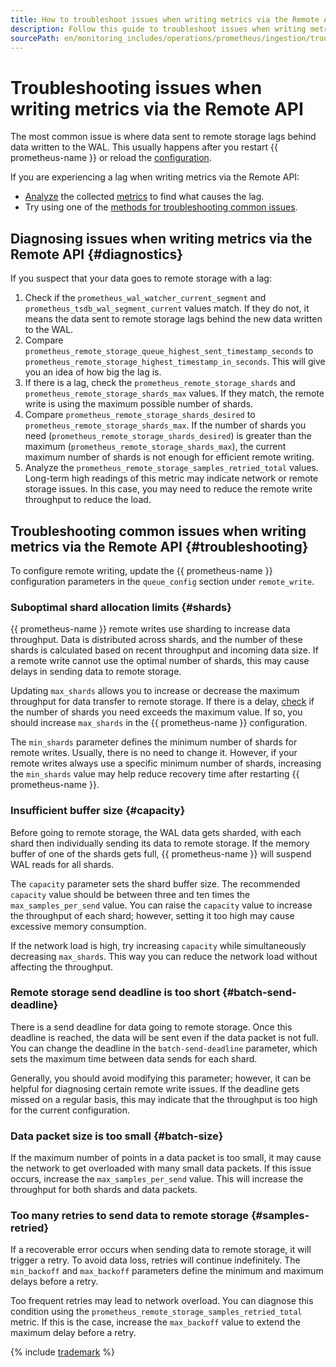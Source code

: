 ```yaml
---
title: How to troubleshoot issues when writing metrics via the Remote API
description: Follow this guide to troubleshoot issues when writing metrics via the Remote API.
sourcePath: en/monitoring_includes/operations/prometheus/ingestion/troubleshooting.md
---
```


# Troubleshooting issues when writing metrics via the Remote API

The most common issue is where data sent to remote storage lags behind data written to the WAL. This usually happens after you restart {{ prometheus-name }} or reload the [configuration](https://prometheus.io/docs/prometheus/latest/configuration/configuration/#remote_write).

If you are experiencing a lag when writing metrics via the Remote API:

* [Analyze](#diagnostics) the collected [metrics](./remote-write.md#metrics) to find what causes the lag.
* Try using one of the [methods for troubleshooting common issues](#troubleshooting).

## Diagnosing issues when writing metrics via the Remote API {#diagnostics}

If you suspect that your data goes to remote storage with a lag:

1. Check if the `prometheus_wal_watcher_current_segment` and `prometheus_tsdb_wal_segment_current` values match. If they do not, it means the data sent to remote storage lags behind the new data written to the WAL.
1. Compare `prometheus_remote_storage_queue_highest_sent_timestamp_seconds` to `prometheus_remote_storage_highest_timestamp_in_seconds`. This will give you an idea of how big the lag is.
1. If there is a lag, check the `prometheus_remote_storage_shards` and `prometheus_remote_storage_shards_max` values. If they match, the remote write is using the maximum possible number of shards.
1. Compare `prometheus_remote_storage_shards_desired` to `prometheus_remote_storage_shards_max`. If the number of shards you need (`prometheus_remote_storage_shards_desired`) is greater than the maximum (`prometheus_remote_storage_shards_max`), the current maximum number of shards is not enough for efficient remote writing.
1. Analyze the `prometheus_remote_storage_samples_retried_total` values. Long-term high readings of this metric may indicate network or remote storage issues. In this case, you may need to reduce the remote write throughput to reduce the load.

## Troubleshooting common issues when writing metrics via the Remote API {#troubleshooting}

To configure remote writing, update the {{ prometheus-name }} configuration parameters in the `queue_config` section under `remote_write`.

### Suboptimal shard allocation limits {#shards}

{{ prometheus-name }} remote writes use sharding to increase data throughput. Data is distributed across shards, and the number of these shards is calculated based on recent throughput and incoming data size. If a remote write cannot use the optimal number of shards, this may cause delays in sending data to remote storage.

Updating `max_shards` allows you to increase or decrease the maximum throughput for data transfer to remote storage. If there is a delay, [check](#diagnostics) if the number of shards you need exceeds the maximum value. If so, you should increase `max_shards` in the {{ prometheus-name }} configuration.

The `min_shards` parameter defines the minimum number of shards for remote writes. Usually, there is no need to change it. However, if your remote writes always use a specific minimum number of shards, increasing the `min_shards` value may help reduce recovery time after restarting {{ prometheus-name }}.

### Insufficient buffer size {#capacity}

Before going to remote storage, the WAL data gets sharded, with each shard then individually sending its data to remote storage. If the memory buffer of one of the shards gets full, {{ prometheus-name }} will suspend WAL reads for all shards.

The `capacity` parameter sets the shard buffer size. The recommended `capacity` value should be between three and ten times the `max_samples_per_send` value. You can raise the `capacity` value to increase the throughput of each shard; however, setting it too high may cause excessive memory consumption.

If the network load is high, try increasing `capacity` while simultaneously decreasing `max_shards`. This way you can reduce the network load without affecting the throughput.

### Remote storage send deadline is too short {#batch-send-deadline}

There is a send deadline for data going to remote storage. Once this deadline is reached, the data will be sent even if the data packet is not full. You can change the deadline in the `batch-send-deadline` parameter, which sets the maximum time between data sends for each shard.

Generally, you should avoid modifying this parameter; however, it can be helpful for diagnosing certain remote write issues. If the deadline gets missed on a regular basis, this may indicate that the throughput is too high for the current configuration.

### Data packet size is too small {#batch-size}

If the maximum number of points in a data packet is too small, it may cause the network to get overloaded with many small data packets. If this issue occurs, increase the `max_samples_per_send` value. This will increase the throughput for both shards and data packets.

### Too many retries to send data to remote storage {#samples-retried}

If a recoverable error occurs when sending data to remote storage, it will trigger a retry. To avoid data loss, retries will continue indefinitely. The `min_backoff` and `max_backoff` parameters define the minimum and maximum delays before a retry.

Too frequent retries may lead to network overload. You can diagnose this condition using the `prometheus_remote_storage_samples_retried_total` metric. If this is the case, increase the `max_backoff` value to extend the maximum delay before a retry.

{% include [trademark](../../../../_includes/monitoring/trademark.md) %}


